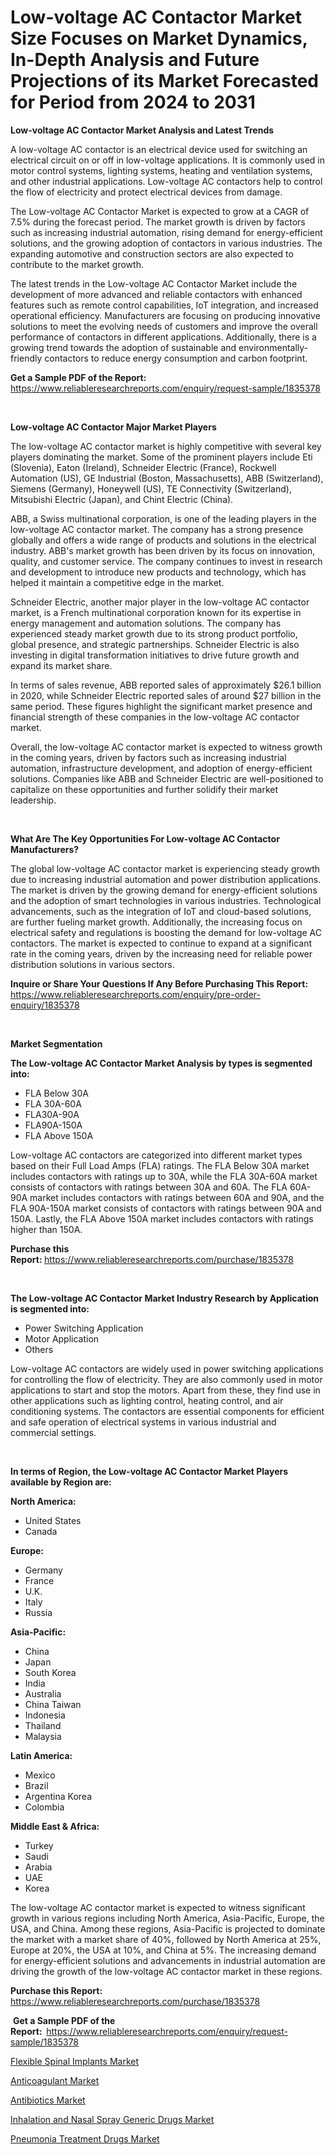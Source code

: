 <p><h1>Low-voltage AC Contactor Market Size Focuses on Market Dynamics, In-Depth Analysis and Future Projections of its Market Forecasted for Period from 2024 to 2031</h1></p><p><strong>Low-voltage AC Contactor Market Analysis and Latest Trends</strong></p>
<p><p>A low-voltage AC contactor is an electrical device used for switching an electrical circuit on or off in low-voltage applications. It is commonly used in motor control systems, lighting systems, heating and ventilation systems, and other industrial applications. Low-voltage AC contactors help to control the flow of electricity and protect electrical devices from damage.</p><p>The Low-voltage AC Contactor Market is expected to grow at a CAGR of 7.5% during the forecast period. The market growth is driven by factors such as increasing industrial automation, rising demand for energy-efficient solutions, and the growing adoption of contactors in various industries. The expanding automotive and construction sectors are also expected to contribute to the market growth.</p><p>The latest trends in the Low-voltage AC Contactor Market include the development of more advanced and reliable contactors with enhanced features such as remote control capabilities, IoT integration, and increased operational efficiency. Manufacturers are focusing on producing innovative solutions to meet the evolving needs of customers and improve the overall performance of contactors in different applications. Additionally, there is a growing trend towards the adoption of sustainable and environmentally-friendly contactors to reduce energy consumption and carbon footprint.</p></p>
<p><strong>Get a Sample PDF of the Report:&nbsp;</strong> <a href="https://www.reliableresearchreports.com/enquiry/request-sample/1835378">https://www.reliableresearchreports.com/enquiry/request-sample/1835378</a></p>
<p>&nbsp;</p>
<p><strong>Low-voltage AC Contactor Major Market Players</strong></p>
<p><p>The low-voltage AC contactor market is highly competitive with several key players dominating the market. Some of the prominent players include Eti (Slovenia), Eaton (Ireland), Schneider Electric (France), Rockwell Automation (US), GE Industrial (Boston, Massachusetts), ABB (Switzerland), Siemens (Germany), Honeywell (US), TE Connectivity (Switzerland), Mitsubishi Electric (Japan), and Chint Electric (China).</p><p>ABB, a Swiss multinational corporation, is one of the leading players in the low-voltage AC contactor market. The company has a strong presence globally and offers a wide range of products and solutions in the electrical industry. ABB's market growth has been driven by its focus on innovation, quality, and customer service. The company continues to invest in research and development to introduce new products and technology, which has helped it maintain a competitive edge in the market.</p><p>Schneider Electric, another major player in the low-voltage AC contactor market, is a French multinational corporation known for its expertise in energy management and automation solutions. The company has experienced steady market growth due to its strong product portfolio, global presence, and strategic partnerships. Schneider Electric is also investing in digital transformation initiatives to drive future growth and expand its market share.</p><p>In terms of sales revenue, ABB reported sales of approximately $26.1 billion in 2020, while Schneider Electric reported sales of around $27 billion in the same period. These figures highlight the significant market presence and financial strength of these companies in the low-voltage AC contactor market.</p><p>Overall, the low-voltage AC contactor market is expected to witness growth in the coming years, driven by factors such as increasing industrial automation, infrastructure development, and adoption of energy-efficient solutions. Companies like ABB and Schneider Electric are well-positioned to capitalize on these opportunities and further solidify their market leadership.</p></p>
<p>&nbsp;</p>
<p><strong>What Are The Key Opportunities For Low-voltage AC Contactor Manufacturers?</strong></p>
<p><p>The global low-voltage AC contactor market is experiencing steady growth due to increasing industrial automation and power distribution applications. The market is driven by the growing demand for energy-efficient solutions and the adoption of smart technologies in various industries. Technological advancements, such as the integration of IoT and cloud-based solutions, are further fueling market growth. Additionally, the increasing focus on electrical safety and regulations is boosting the demand for low-voltage AC contactors. The market is expected to continue to expand at a significant rate in the coming years, driven by the increasing need for reliable power distribution solutions in various sectors.</p></p>
<p><strong>Inquire or Share Your Questions If Any Before Purchasing This Report:</strong> <a href="https://www.reliableresearchreports.com/enquiry/pre-order-enquiry/1835378">https://www.reliableresearchreports.com/enquiry/pre-order-enquiry/1835378</a></p>
<p>&nbsp;</p>
<p><strong>Market Segmentation</strong></p>
<p><strong>The Low-voltage AC Contactor Market Analysis by types is segmented into:</strong></p>
<p><ul><li>FLA Below 30A</li><li>FLA 30A-60A</li><li>FLA30A-90A</li><li>FLA90A-150A</li><li>FLA Above 150A</li></ul></p>
<p><p>Low-voltage AC contactors are categorized into different market types based on their Full Load Amps (FLA) ratings. The FLA Below 30A market includes contactors with ratings up to 30A, while the FLA 30A-60A market consists of contactors with ratings between 30A and 60A. The FLA 60A-90A market includes contactors with ratings between 60A and 90A, and the FLA 90A-150A market consists of contactors with ratings between 90A and 150A. Lastly, the FLA Above 150A market includes contactors with ratings higher than 150A.</p></p>
<p><strong>Purchase this Report:&nbsp;</strong><a href="https://www.reliableresearchreports.com/purchase/1835378">https://www.reliableresearchreports.com/purchase/1835378</a></p>
<p>&nbsp;</p>
<p><strong>The Low-voltage AC Contactor Market Industry Research by Application is segmented into:</strong></p>
<p><ul><li>Power Switching Application</li><li>Motor Application</li><li>Others</li></ul></p>
<p><p>Low-voltage AC contactors are widely used in power switching applications for controlling the flow of electricity. They are also commonly used in motor applications to start and stop the motors. Apart from these, they find use in other applications such as lighting control, heating control, and air conditioning systems. The contactors are essential components for efficient and safe operation of electrical systems in various industrial and commercial settings.</p></p>
<p>&nbsp;</p>
<p><strong>In terms of Region, the Low-voltage AC Contactor Market Players available by Region are:</strong></p>
<p>
    <p> <strong> North America: </strong>
        <ul>
            <li>United States</li>
            <li>Canada</li>
        </ul>
        </p> 
    <p> <strong> Europe: </strong>
        <ul>
            <li>Germany</li>
            <li>France</li>
            <li>U.K.</li>
            <li>Italy</li>
            <li>Russia</li>
        </ul>
        </p> 
    <p> <strong> Asia-Pacific: </strong>
        <ul>
            <li>China</li>
            <li>Japan</li>
            <li>South Korea</li>
            <li>India</li>
            <li>Australia</li>
            <li>China Taiwan</li>
            <li>Indonesia</li>
            <li>Thailand</li>
            <li>Malaysia</li>
        </ul>
        </p> 
    <p> <strong> Latin America: </strong>
        <ul>
            <li>Mexico</li>
            <li>Brazil</li>
            <li>Argentina Korea</li>
            <li>Colombia</li>
        </ul>
        </p> 
    <p> <strong> Middle East & Africa: </strong>
        <ul>
            <li>Turkey</li>
            <li>Saudi</li>
            <li>Arabia</li>
            <li>UAE</li>
            <li>Korea</li>
        </ul>
    </p>
    </p>
<p><p>The low-voltage AC contactor market is expected to witness significant growth in various regions including North America, Asia-Pacific, Europe, the USA, and China. Among these regions, Asia-Pacific is projected to dominate the market with a market share of 40%, followed by North America at 25%, Europe at 20%, the USA at 10%, and China at 5%. The increasing demand for energy-efficient solutions and advancements in industrial automation are driving the growth of the low-voltage AC contactor market in these regions.</p></p>
<p><strong>Purchase this Report: </strong><a href="https://www.reliableresearchreports.com/purchase/1835378">https://www.reliableresearchreports.com/purchase/1835378</a></p>
<p>&nbsp;<strong>Get a Sample PDF of the Report:&nbsp;&nbsp;</strong><a href="https://www.reliableresearchreports.com/enquiry/request-sample/1835378">https://www.reliableresearchreports.com/enquiry/request-sample/1835378</a></p>
<p><strong></strong></p>
<p><p><a href="https://medium.com/@kavonhansen/decoding-flexible-spinal-implants-market-metrics-market-share-trends-and-growth-patterns-db0707d0e432">Flexible Spinal Implants Market</a></p><p><a href="https://medium.com/@kavonhansen/anticoagulant-nbsp-market-focuses-on-market-share-size-and-projected-forecast-till-2031-060a4d17673e">Anticoagulant Market</a></p><p><a href="https://medium.com/@kavonhansen/antibiotics-market-insight-market-trends-growth-forecasted-from-2024-to-2031-946a65eccb17">Antibiotics Market</a></p><p><a href="https://medium.com/@kavonhansen/inhalation-and-nasal-spray-generic-drugs-market-report-reveals-the-latest-trends-and-growth-308575329d18">Inhalation and Nasal Spray Generic Drugs Market</a></p><p><a href="https://medium.com/@kavonhansen/pneumonia-treatment-drugs-market-competitive-analysis-market-trends-and-forecast-to-2031-1c280e40c0e8">Pneumonia Treatment Drugs Market</a></p></p>